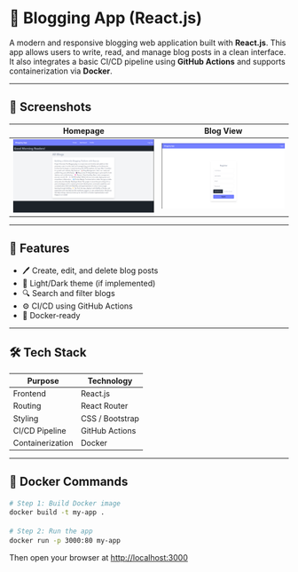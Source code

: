 
# 📝 Blogging App (React.js)

A modern and responsive blogging web application built with **React.js**. This app allows users to write, read, and manage blog posts in a clean interface. It also integrates a basic CI/CD pipeline using **GitHub Actions** and supports containerization via **Docker**.

---

## 📸 Screenshots

| Homepage | Blog View |
|----------|-----------|
| ![Home](Screenshots/image1.png) | ![Post](Screenshots/image2.png) |

---

## 🚀 Features

- 🖊️ Create, edit, and delete blog posts
- 🌙 Light/Dark theme (if implemented)
- 🔍 Search and filter blogs
- ⚙️ CI/CD using GitHub Actions
- 🐳 Docker-ready

---

## 🛠️ Tech Stack

| Purpose        | Technology     |
|----------------|----------------|
| Frontend       | React.js       |
| Routing        | React Router   |
| Styling        | CSS / Bootstrap|
| CI/CD Pipeline | GitHub Actions |
| Containerization| Docker        |

---

## 🐳 Docker Commands

```bash
# Step 1: Build Docker image
docker build -t my-app .

# Step 2: Run the app
docker run -p 3000:80 my-app
```

Then open your browser at [http://localhost:3000](http://localhost:3000)


